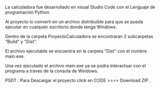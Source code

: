 La calculadora fue desarrollado en visual Studio Code con el Lenguaje de programación Python.

Al proyecto lo converti en un archivo distribuible para que se pueda ejecutar en cualquier escritorio donde tenga Windows.

Dentro de la carpeta ProyectoCalculadora se encontraran 2 subcarpetas "Build" y "Dist".

El archivo ejecutable se encuentra en la carpeta "Dist" con el nombre main.exe.

Una vez ejecutado el archivo main.exe ya se podra interactuar con el programa a traves de la consola de Windows.


PSDT : Para Descargar el proyecto click en CODE >>>> Download ZIP .
